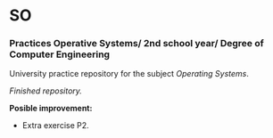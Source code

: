 # SO
### Practices Operative Systems/ 2nd school year/ Degree of Computer Engineering 

University practice repository for the subject *Operating Systems*.


*Finished repository.*
  
**Posible improvement:**
  * Extra exercise P2.
